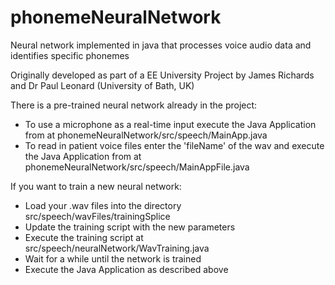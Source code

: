 phonemeNeuralNetwork
====================

Neural network implemented in java that processes voice audio data and identifies specific phonemes

Originally developed as part of a EE University Project by James Richards and Dr Paul Leonard (University of Bath, UK)

There is a pre-trained neural network already in the project:
 - To use a microphone as a real-time input execute the Java Application from at phonemeNeuralNetwork/src/speech/MainApp.java
 - To read in patient voice files enter the 'fileName' of the wav and execute the Java Application from at phonemeNeuralNetwork/src/speech/MainAppFile.java


If you want to train a new neural network:
 - Load your .wav files into the directory src/speech/wavFiles/trainingSplice
 - Update the training script with the new parameters
 - Execute the training script at src/speech/neuralNetwork/WavTraining.java
 - Wait for a while until the network is trained
 - Execute the Java Application as described above
